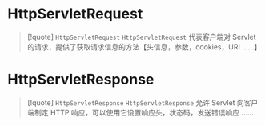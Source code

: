 
# HttpServletRequest
>[!quote] `HttpServletRequest`
>`HttpServletRequest` 代表客户端对 Servlet 的请求，提供了获取请求信息的方法【头信息，参数，cookies，URI ……】




# HttpServletResponse
>[!quote] `HttpServletResponse` 
>`HttpServletResponse` 允许 Servlet 向客户端制定 HTTP 响应，可以使用它设置响应头，状态码，发送错误响应 ……

```java

```



